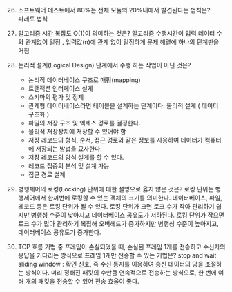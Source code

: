 26. 소프트웨어 테스트에서 80%는 전체 모듈의 20%내에서 발견된다는 법칙은?  
      파레토 법칙  
35. 알고리즘 시간 복잡도 O(1)이 의미하는 것은? 
      알고리즘 수행시간이 입력 데이터 수와 관계없이 일정 , 입력값(n)에 관계 없이 일정하게 문제 해결에 하나의 단계만을 거침
49. 논리적 설계(Logical Design) 단계에서 수행 하는 작업이 아닌 것은?
      * 논리적 데이터베이스 구조로 매핑(mapping)
      * 트랜잭션 인터페이스 설계
      * 스키마의 평가 및 정제 
      * 관계형 데이터베이스라면 테이블을 설계하는 단계이다.
    물리적 설계 ( 데이터 구조화 ) 
      * 파일의 저장 구조 및 엑세스 경로를 결정한다.
      * 물리적 저장장치에 저장할 수 있어야 함
      * 저장 레코드의 형식, 순서, 접근 경로와 같은 정보를 사용하여 데이터가 컴퓨터에 저장되는 방법을 묘사한다.
      * 저장 레코드의 양식 설계를 할 수 있다.
      * 레코드 집중의 분석 및 설계 가능
      * 접근 경로 설계 
51. 병행제어의 로킹(Locking) 단위에 대한 설명으로 옳지 않은 것은? 
      로킹 단위는 병행제어에서 한꺼번에 로킹할 수 있는 객체의 크기를 의미한다.
      데이터베이스, 파일, 레코드 등은 로킹 단위가 될 수 있다.
      로킹 단위가 크면 로크 수가 작아 관리하기 쉽지만 병행성 수준이 낮아지고 데이터베이스 공유도가 저하된다.
      로킹 단위가 작으면 로크 수가 많아 관리하기 복잡해 오버헤드가 증가하지만 병행성 수준이 높아지고, 데이터베이스 공유도가 증가한다.
      
72. TCP 흐름 기법 중 프레임이 손실되었을 때, 손실된 프레임 1개를 전송하고 수신자의 응답을 기다리는 방식으로 프레임 1개만 전송할 수 있는 기법은?
      stop and wait
    sliding window : 확인 신호, 즉 수신 통지를 이용하여 송신 데이터의 양을 조절하는 방식이다. 미리 정해진 패킷의 수만큼 연속적으로 전송하는 방식으로, 한 번에 여러 개의 패킷을 전송할 수 있어 전송 효울이 좋다.  

